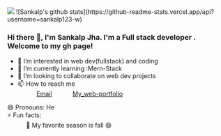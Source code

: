 <img src="https://getwallpapers.com/wallpaper/full/b/3/8/358806.jpg"/>
 ![Sankalp's github stats](https://github-readme-stats.vercel.app/api?username=sankalp123-w)

### Hi there 👋, I'm Sankalp Jha. I'm a Full stack developer . Welcome to my gh page! <br>
- 👀 I’m interested in  web dev(fullstack) and coding 
- 🌱 I’m currently learning :Mern-Stack<br>
- 💞️ I’m looking to collaborate on web dev projects 
- 📫 How to reach me <br> 
&nbsp;&nbsp;&nbsp;&nbsp;&nbsp;&nbsp;&nbsp;&nbsp;&nbsp;&nbsp; 
[Email](mjha9717386401@gmail.com)
&nbsp;&nbsp;&nbsp;&nbsp;&nbsp;&nbsp;&nbsp;&nbsp;&nbsp;&nbsp; 
[My_web-portfolio](http://myinfo.ultimatefreehost.in/?i=1)


😄 Pronouns: He <br>
⚡ Fun facts:<br>
&nbsp;&nbsp;&nbsp;&nbsp;&nbsp;&nbsp;&nbsp;&nbsp;&nbsp;&nbsp; :fallen_leaf: 
My favorite season is fall :smile: <br>
<!---
sankalp123-w/sankalp123-w is a ✨ special ✨ repository because its `README.md` (this file) appears on your GitHub profile.
You can click the Preview link to take a look at your changes.
--->
